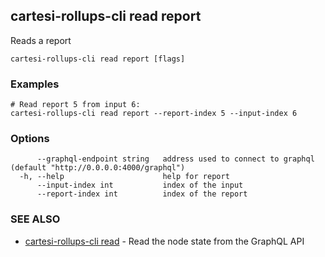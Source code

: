 ## cartesi-rollups-cli read report

Reads a report

```
cartesi-rollups-cli read report [flags]
```

### Examples

```
# Read report 5 from input 6:
cartesi-rollups-cli read report --report-index 5 --input-index 6
```

### Options

```
      --graphql-endpoint string   address used to connect to graphql (default "http://0.0.0.0:4000/graphql")
  -h, --help                      help for report
      --input-index int           index of the input
      --report-index int          index of the report
```

### SEE ALSO

* [cartesi-rollups-cli read](cartesi-rollups-cli_read.md)	 - Read the node state from the GraphQL API

